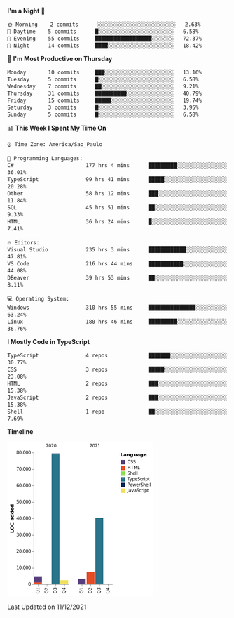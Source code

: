 <!--START_SECTION:waka-->
**I'm a Night 🦉** 

```text
🌞 Morning    2 commits      ░░░░░░░░░░░░░░░░░░░░░░░░░   2.63% 
🌆 Daytime    5 commits      █░░░░░░░░░░░░░░░░░░░░░░░░   6.58% 
🌃 Evening    55 commits     ██████████████████░░░░░░░   72.37% 
🌙 Night      14 commits     ████░░░░░░░░░░░░░░░░░░░░░   18.42%

```
📅 **I'm Most Productive on Thursday** 

```text
Monday       10 commits     ███░░░░░░░░░░░░░░░░░░░░░░   13.16% 
Tuesday      5 commits      █░░░░░░░░░░░░░░░░░░░░░░░░   6.58% 
Wednesday    7 commits      ██░░░░░░░░░░░░░░░░░░░░░░░   9.21% 
Thursday     31 commits     ██████████░░░░░░░░░░░░░░░   40.79% 
Friday       15 commits     █████░░░░░░░░░░░░░░░░░░░░   19.74% 
Saturday     3 commits      █░░░░░░░░░░░░░░░░░░░░░░░░   3.95% 
Sunday       5 commits      █░░░░░░░░░░░░░░░░░░░░░░░░   6.58%

```


📊 **This Week I Spent My Time On** 

```text
⌚︎ Time Zone: America/Sao_Paulo

💬 Programming Languages: 
C#                       177 hrs 4 mins      █████████░░░░░░░░░░░░░░░░   36.01% 
TypeScript               99 hrs 41 mins      █████░░░░░░░░░░░░░░░░░░░░   20.28% 
Other                    58 hrs 12 mins      ███░░░░░░░░░░░░░░░░░░░░░░   11.84% 
SQL                      45 hrs 51 mins      ██░░░░░░░░░░░░░░░░░░░░░░░   9.33% 
HTML                     36 hrs 24 mins      █░░░░░░░░░░░░░░░░░░░░░░░░   7.41%

🔥 Editors: 
Visual Studio            235 hrs 3 mins      ████████████░░░░░░░░░░░░░   47.81% 
VS Code                  216 hrs 44 mins     ███████████░░░░░░░░░░░░░░   44.08% 
DBeaver                  39 hrs 53 mins      ██░░░░░░░░░░░░░░░░░░░░░░░   8.11%

💻 Operating System: 
Windows                  310 hrs 55 mins     ███████████████░░░░░░░░░░   63.24% 
Linux                    180 hrs 46 mins     █████████░░░░░░░░░░░░░░░░   36.76%

```

**I Mostly Code in TypeScript** 

```text
TypeScript               4 repos             ███████░░░░░░░░░░░░░░░░░░   30.77% 
CSS                      3 repos             █████░░░░░░░░░░░░░░░░░░░░   23.08% 
HTML                     2 repos             ███░░░░░░░░░░░░░░░░░░░░░░   15.38% 
JavaScript               2 repos             ███░░░░░░░░░░░░░░░░░░░░░░   15.38% 
Shell                    1 repo              ██░░░░░░░░░░░░░░░░░░░░░░░   7.69%

```


**Timeline**

![Chart not found](https://raw.githubusercontent.com/jonhoffmam/jonhoffmam/master/charts/bar_graph.png) 


 Last Updated on 11/12/2021
<!--END_SECTION:waka-->
